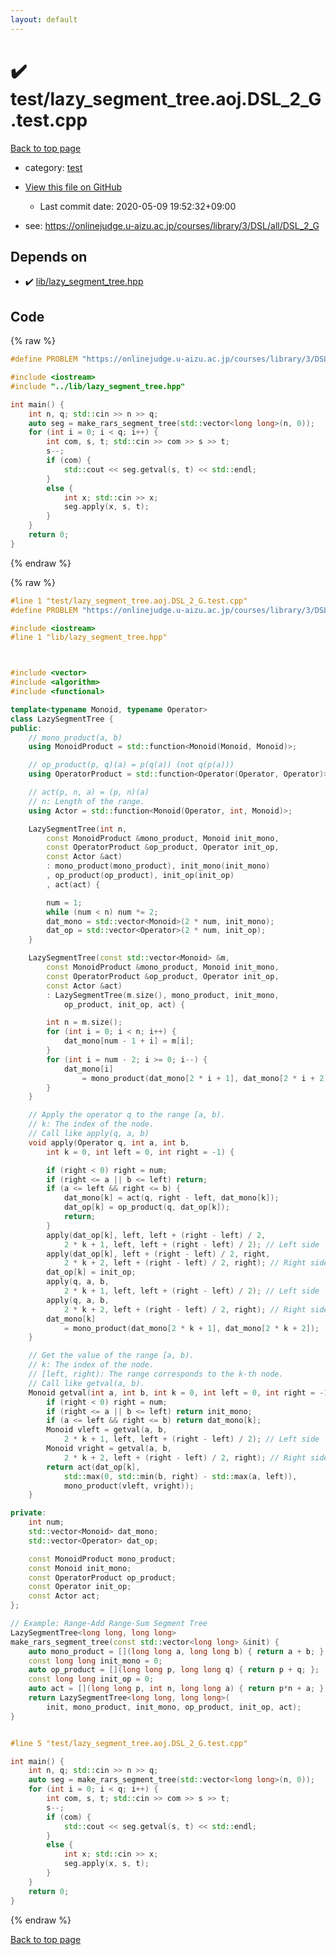 ```yaml
---
layout: default
---
```


<!-- mathjax config similar to math.stackexchange -->
<script type="text/javascript" async
  src="https://cdnjs.cloudflare.com/ajax/libs/mathjax/2.7.5/MathJax.js?config=TeX-MML-AM_CHTML">
</script>
<script type="text/x-mathjax-config">
  MathJax.Hub.Config({
    TeX: { equationNumbers: { autoNumber: "AMS" }},
    tex2jax: {
      inlineMath: [ ['$','$'] ],
      processEscapes: true
    },
    "HTML-CSS": { matchFontHeight: false },
    displayAlign: "left",
    displayIndent: "2em"
  });
</script>

<script type="text/javascript" src="https://cdnjs.cloudflare.com/ajax/libs/jquery/3.4.1/jquery.min.js"></script>
<script src="https://cdn.jsdelivr.net/npm/jquery-balloon-js@1.1.2/jquery.balloon.min.js" integrity="sha256-ZEYs9VrgAeNuPvs15E39OsyOJaIkXEEt10fzxJ20+2I=" crossorigin="anonymous"></script>
<script type="text/javascript" src="../../assets/js/copy-button.js"></script>
<link rel="stylesheet" href="../../assets/css/copy-button.css" />


# :heavy_check_mark: test/lazy_segment_tree.aoj.DSL_2_G.test.cpp

<a href="../../index.html">Back to top page</a>

* category: <a href="../../index.html#098f6bcd4621d373cade4e832627b4f6">test</a>
* <a href="{{ site.github.repository_url }}/blob/master/test/lazy_segment_tree.aoj.DSL_2_G.test.cpp">View this file on GitHub</a>
    - Last commit date: 2020-05-09 19:52:32+09:00


* see: <a href="https://onlinejudge.u-aizu.ac.jp/courses/library/3/DSL/all/DSL_2_G">https://onlinejudge.u-aizu.ac.jp/courses/library/3/DSL/all/DSL_2_G</a>


## Depends on

* :heavy_check_mark: <a href="../../library/lib/lazy_segment_tree.hpp.html">lib/lazy_segment_tree.hpp</a>


## Code

<a id="unbundled"></a>
{% raw %}
```cpp
#define PROBLEM "https://onlinejudge.u-aizu.ac.jp/courses/library/3/DSL/all/DSL_2_G"

#include <iostream>
#include "../lib/lazy_segment_tree.hpp"

int main() {
    int n, q; std::cin >> n >> q;
    auto seg = make_rars_segment_tree(std::vector<long long>(n, 0));
    for (int i = 0; i < q; i++) {
        int com, s, t; std::cin >> com >> s >> t;
        s--;
        if (com) {
            std::cout << seg.getval(s, t) << std::endl;
        }
        else {
            int x; std::cin >> x;
            seg.apply(x, s, t);
        }
    }
    return 0;
}

```
{% endraw %}

<a id="bundled"></a>
{% raw %}
```cpp
#line 1 "test/lazy_segment_tree.aoj.DSL_2_G.test.cpp"
#define PROBLEM "https://onlinejudge.u-aizu.ac.jp/courses/library/3/DSL/all/DSL_2_G"

#include <iostream>
#line 1 "lib/lazy_segment_tree.hpp"



#include <vector>
#include <algorithm>
#include <functional>

template<typename Monoid, typename Operator>
class LazySegmentTree {
public:
    // mono_product(a, b)
    using MonoidProduct = std::function<Monoid(Monoid, Monoid)>;

    // op_product(p, q)(a) = p(q(a)) (not q(p(a)))
    using OperatorProduct = std::function<Operator(Operator, Operator)>;

    // act(p, n, a) = (p, n)(a)
    // n: Length of the range.
    using Actor = std::function<Monoid(Operator, int, Monoid)>;

    LazySegmentTree(int n,
        const MonoidProduct &mono_product, Monoid init_mono,
        const OperatorProduct &op_product, Operator init_op,
        const Actor &act)
        : mono_product(mono_product), init_mono(init_mono)
        , op_product(op_product), init_op(init_op)
        , act(act) {

        num = 1;
        while (num < n) num *= 2;
        dat_mono = std::vector<Monoid>(2 * num, init_mono);
        dat_op = std::vector<Operator>(2 * num, init_op);
    }

    LazySegmentTree(const std::vector<Monoid> &m,
        const MonoidProduct &mono_product, Monoid init_mono,
        const OperatorProduct &op_product, Operator init_op,
        const Actor &act)
        : LazySegmentTree(m.size(), mono_product, init_mono,
            op_product, init_op, act) {

        int n = m.size();
        for (int i = 0; i < n; i++) {
            dat_mono[num - 1 + i] = m[i];
        }
        for (int i = num - 2; i >= 0; i--) {
            dat_mono[i]
                = mono_product(dat_mono[2 * i + 1], dat_mono[2 * i + 2]);
        }
    }

    // Apply the operator q to the range [a, b).
    // k: The index of the node.
    // Call like apply(q, a, b)
    void apply(Operator q, int a, int b,
        int k = 0, int left = 0, int right = -1) {

        if (right < 0) right = num;
        if (right <= a || b <= left) return;
        if (a <= left && right <= b) {
            dat_mono[k] = act(q, right - left, dat_mono[k]);
            dat_op[k] = op_product(q, dat_op[k]);
            return;
        }
        apply(dat_op[k], left, left + (right - left) / 2,
            2 * k + 1, left, left + (right - left) / 2); // Left side
        apply(dat_op[k], left + (right - left) / 2, right,
            2 * k + 2, left + (right - left) / 2, right); // Right side
        dat_op[k] = init_op;
        apply(q, a, b,
            2 * k + 1, left, left + (right - left) / 2); // Left side
        apply(q, a, b,
            2 * k + 2, left + (right - left) / 2, right); // Right side
        dat_mono[k]
            = mono_product(dat_mono[2 * k + 1], dat_mono[2 * k + 2]);
    }

    // Get the value of the range [a, b).
    // k: The index of the node.
    // [left, right): The range corresponds to the k-th node.
    // Call like getval(a, b).
    Monoid getval(int a, int b, int k = 0, int left = 0, int right = -1) {
        if (right < 0) right = num;
        if (right <= a || b <= left) return init_mono;
        if (a <= left && right <= b) return dat_mono[k];
        Monoid vleft = getval(a, b,
            2 * k + 1, left, left + (right - left) / 2); // Left side
        Monoid vright = getval(a, b,
            2 * k + 2, left + (right - left) / 2, right); // Right side
        return act(dat_op[k],
            std::max(0, std::min(b, right) - std::max(a, left)),
            mono_product(vleft, vright));
    }

private:
    int num;
    std::vector<Monoid> dat_mono;
    std::vector<Operator> dat_op;

    const MonoidProduct mono_product;
    const Monoid init_mono;
    const OperatorProduct op_product;
    const Operator init_op;
    const Actor act;
};

// Example: Range-Add Range-Sum Segment Tree
LazySegmentTree<long long, long long>
make_rars_segment_tree(const std::vector<long long> &init) {
    auto mono_product = [](long long a, long long b) { return a + b; };
    const long long init_mono = 0;
    auto op_product = [](long long p, long long q) { return p + q; };
    const long long init_op = 0;
    auto act = [](long long p, int n, long long a) { return p*n + a; };
    return LazySegmentTree<long long, long long>(
        init, mono_product, init_mono, op_product, init_op, act);
}


#line 5 "test/lazy_segment_tree.aoj.DSL_2_G.test.cpp"

int main() {
    int n, q; std::cin >> n >> q;
    auto seg = make_rars_segment_tree(std::vector<long long>(n, 0));
    for (int i = 0; i < q; i++) {
        int com, s, t; std::cin >> com >> s >> t;
        s--;
        if (com) {
            std::cout << seg.getval(s, t) << std::endl;
        }
        else {
            int x; std::cin >> x;
            seg.apply(x, s, t);
        }
    }
    return 0;
}

```
{% endraw %}

<a href="../../index.html">Back to top page</a>

